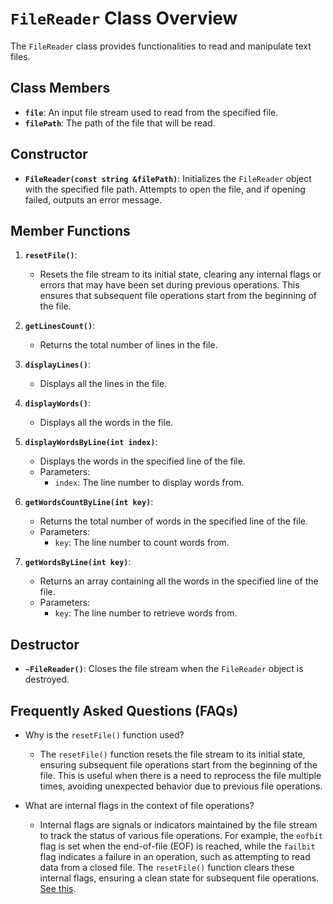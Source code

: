 # `FileReader` Class Overview
The `FileReader` class provides functionalities to read and manipulate text files.

## Class Members

- **`file`**: An input file stream used to read from the specified file.
- **`filePath`**: The path of the file that will be read.

## Constructor

- **`FileReader(const string &filePath)`**: Initializes the `FileReader` object with the specified file path. Attempts to open the file, and if opening failed, outputs an error message.

## Member Functions

1. **`resetFile()`**:
   - Resets the file stream to its initial state, clearing any internal flags or errors that may have been set during previous operations. This ensures that subsequent file operations start from the beginning of the file.

2. **`getLinesCount()`**:
   - Returns the total number of lines in the file.

3. **`displayLines()`**:
   - Displays all the lines in the file.

4. **`displayWords()`**:
   - Displays all the words in the file.

5. **`displayWordsByLine(int index)`**:
   - Displays the words in the specified line of the file.
   - Parameters:
     - `index`: The line number to display words from.

6. **`getWordsCountByLine(int key)`**:
   - Returns the total number of words in the specified line of the file.
   - Parameters:
     - `key`: The line number to count words from.

7. **`getWordsByLine(int key)`**:
   - Returns an array containing all the words in the specified line of the file.
   - Parameters:
     - `key`: The line number to retrieve words from.

## Destructor

- **`~FileReader()`**: Closes the file stream when the `FileReader` object is destroyed.

## Frequently Asked Questions (FAQs)

- Why is the `resetFile()` function used?
  - The `resetFile()` function resets the file stream to its initial state, ensuring subsequent file operations start from the beginning of the file. This is useful when there is a need to reprocess the file multiple times, avoiding unexpected behavior due to previous file operations.

- What are internal flags in the context of file operations?
  - Internal flags are signals or indicators maintained by the file stream to track the status of various file operations. For example, the `eofbit` flag is set when the end-of-file (EOF) is reached, while the `failbit` flag indicates a failure in an operation, such as attempting to read data from a closed file. The `resetFile()` function clears these internal flags, ensuring a clean state for subsequent file operations. [See this](https://stackoverflow.com/questions/45647977/clarification-regarding-use-of-flagbit-to-set-internal-error-flag).
